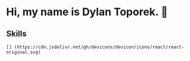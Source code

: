 # Hi, my name is Dylan Toporek. 👋

## Skills
    [] (https://cdn.jsdelivr.net/gh/devicons/devicon/icons/react/react-original.svg)
        

